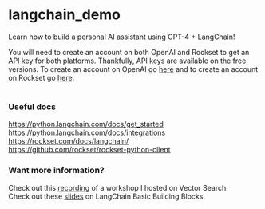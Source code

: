 # langchain_demo

Learn how to build a personal AI assistant using GPT-4 + LangChain!<br />

You will need to create an account on both OpenAI and Rockset to get an API key for both platforms. Thankfully, API keys are available on the free versions. To create an account on OpenAI go [here](https://platform.openai.com/signup?) and to create an account on Rockset go [here](https://rockset.com/create/).<br /><br />

### Useful docs

https://python.langchain.com/docs/get_started <br />
https://python.langchain.com/docs/integrations <br />
https://rockset.com/docs/langchain/ <br />
https://github.com/rockset/rockset-python-client <br />

### Want more information?
Check out this [recording](https://www.youtube.com/watch?v=5b2XqFej8Bs) of a workshop I hosted on Vector Search: <br />
Check out these [slides](https://docs.google.com/presentation/d/1XfoBcKn81wFQEGKxhAgiL-vXphN7hB1ZV5QB-9IWlL0/edit?usp=sharing) on LangChain Basic Building Blocks. <br />
